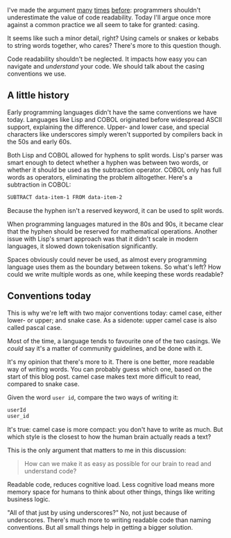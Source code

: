 <p id="uncamel-button"></p>

I've made the argument [many](/blog/where-a-curly-bracket-belongs) [times](/blog/visual-perception-of-code) [before](/blog/a-programmers-cognitive-load):
programmers shouldn't underestimate the value of code readability.
Today I'll argue once more against a common practice we all seem to take for granted: casing.

It seems like such a minor detail, right?
Using camels or snakes or kebabs to string words together, who cares?
There's more to this question though. 

Code readability shouldn't be neglected. 
It impacts how easy you can navigate and _understand_ your code.
We should talk about the casing conventions we use.

## A little history

Early programming languages didn't have the same conventions we have today.
Languages like Lisp and COBOL originated before widespread ASCII support,
explaining the difference.
Upper- and lower case, and special characters like underscores 
simply weren't supported by compilers back in the 50s and early 60s.

Both Lisp and COBOL allowed for hyphens to split words.
Lisp's parser was smart enough to detect whether a hyphen was between two words, 
or whether it should be used as the subtraction operator. 
COBOL only has full words as operators, eliminating the problem alltogether. 
Here's a subtraction in COBOL:

```txt
SUBTRACT data-item-1 FROM data-item-2
```

Because the hyphen isn't a reserved keyword, it can be used to split words.

When programming languages matured in the 80s and 90s, 
it became clear that the hyphen should be reserved for mathematical operations. 
Another issue with Lisp's smart approach was that it didn't scale in modern languages, 
it slowed down tokenisation significantly.

Spaces obviously could never be used, 
as almost every programming language uses them as the boundary between tokens.
So what's left? How could we write multiple words as one, while keeping these words readable?

## Conventions today

This is why we're left with two major conventions today: camel case, either lower- or upper; and snake case.
As a sidenote: upper camel case is also called pascal case.

Most of the time, a language tends to favourite one of the two casings.
We _could_ say it's a matter of community guidelines, and be done with it.

It's my opinion that there's more to it. 
There is one better, more readable way of writing words. 
You can probably guess which one, based on the start of this blog post.
camel case makes text more difficult to read, compared to snake case.

Given the word `user id`, compare the two ways of writing it:

```txt
userId
user_id
```

It's true: camel case is more compact: you don't have to write as much.
But which style is the closest to how the human brain actually reads a text?

This is the only argument that matters to me in this discussion:

> How can we make it as easy as possible for our brain to read and understand code?

Readable code, reduces cognitive load. 
Less cognitive load means more memory space for humans to think about other things,
things like writing business logic.

"All of that just by using underscores?"
No, not just because of underscores.
There's much more to writing readable code than naming conventions.
But all small things help in getting a bigger solution.

<div id="camelcase-end"></div>

<script>
    /**/
    const blog = document.querySelector('.blog');
    const startDiv = blog.querySelector('#uncamel-button');
    const endDiv = blog.querySelector('#camelcase-end');
    const normalParagraphs = blog.querySelectorAll('.blog > p');
    const otherElements = blog.querySelectorAll('.blog > *:not(p):not(script):not(h1):not(aside)');
    const camelParagraphs = [];

    for (let normalParagraph of normalParagraphs) {
        const camelParagraph = document.createElement('p');

        camelParagraph.innerHTML = camelize(normalParagraph.textContent);
        camelParagraph.style.cssText = 'display: block; word-break: break-all;';
        normalParagraph.style.cssText = 'display: none;';

        endDiv.append(camelParagraph);

        camelParagraphs.push(camelParagraph);
    }
    
    for (let otherElement of otherElements) {
        if (otherElement.getAttribute('id') === 'camelcase-end') {
            continue;
        }
        
        otherElement.style.cssText = 'display:none;';
    }

    startDiv.append(createButton());
    startDiv.style.cssText = 'margin-bottom: 1em;font-size:1em; text-align:center;'

    function createButton() {
        const uncamelButton = document.createElement('button');

        uncamelButton.classList.add('cta');
        uncamelButton.classList.add('cta-light');

        uncamelButton.innerHTML = 'Uncammelise';

        uncamelButton.addEventListener('click', function (e) {
            e.preventDefault();
            e.stopPropagation();

            for (let normalParagraph of normalParagraphs) {
                normalParagraph.style.cssText = 'display: block;';
            }

            for (let camelParagraph of camelParagraphs) {
                camelParagraph.style.cssText = 'display: none;';
            }
    
            for (let otherElement of otherElements) {
                otherElement.style.cssText = 'display:block;';
            }

            uncamelButton.style.cssText = 'display: none;';
        });

        return uncamelButton;
    }

    function camelize(str) {
        return str.replace(/(?:^\w|[A-Z]|\b\w|\s+)/g, function (match, index) {
            if (+match === 0) {
                return "";
            }

            return match.toUpperCase();
        });
    }
    /**/
</script>
